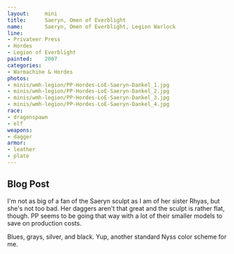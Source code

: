 ```yaml
---
layout:     mini
title:      Saeryn, Omen of Everblight
name:       Saeryn, Omen of Everblight, Legion Warlock
line:       
- Privateer Press
- Hordes
- Legion of Everblight
painted:    2007
categories:
- Warmachine & Hordes
photos:
- minis/wmh-legion/PP-Hordes-LoE-Saeryn-Dankel_1.jpg
- minis/wmh-legion/PP-Hordes-LoE-Saeryn-Dankel_2.jpg
- minis/wmh-legion/PP-Hordes-LoE-Saeryn-Dankel_3.jpg
- minis/wmh-legion/PP-Hordes-LoE-Saeryn-Dankel_4.jpg
race:       
- dragonspawn
- elf
weapons:    
- dagger
armor:      
- leather
- plate
---
```


## Blog Post

I'm not as big of a fan of the Saeryn sculpt as I am of her sister Rhyas, but she's not too bad. Her daggers aren't that great and the sculpt is rather flat, though. PP seems to be going that way with a lot of their smaller models to save on production costs.
  
Blues, grays, silver, and black. Yup, another standard Nyss color scheme for me.